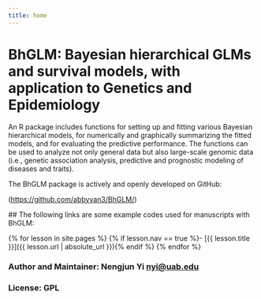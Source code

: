 ```yaml
---
title: home
---
```


# BhGLM: Bayesian hierarchical GLMs and survival models, with application to Genetics and Epidemiology 

An R package includes functions for setting up and fitting various Bayesian hierarchical models, for numerically and graphically summarizing the fitted models, and for evaluating the predictive performance. The functions can be used to analyze not only general data but also large-scale genomic data (i.e., genetic association analysis, predictive and prognostic modeling of diseases and traits).
       
The BhGLM package is actively and openly developed on GitHub: 

(https://github.com/abbyyan3/BhGLM/)

<div class="toc" markdown="1">
## The following links are some example codes used for manuscripts with BhGLM:

{% for lesson in site.pages %}
{% if lesson.nav == true %}- [{{ lesson.title }}]({{ lesson.url | absolute_url }}){% endif %}
{% endfor %}
</div>

### Author and Maintainer: Nengjun Yi <nyi@uab.edu>
### License: GPL

